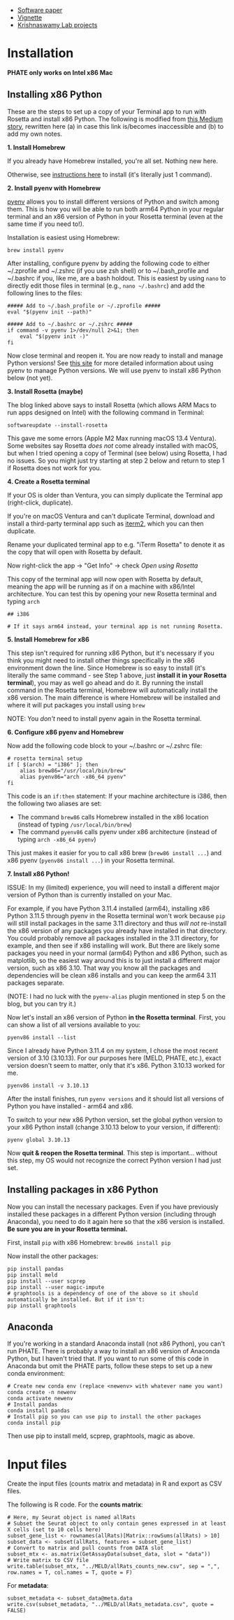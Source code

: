- [Software paper](https://www.nature.com/articles/s41587-020-00803-5)
- [Vignette](https://nbviewer.org/github/KrishnaswamyLab/MELD/blob/main/notebooks/Wagner2018_Chordin_Cas9_Mutagenesis.ipynb)
- [Krishnaswamy Lab projects](https://krishnaswamylab.org/projects)

# Installation

**PHATE only works on Intel x86 Mac**

## Installing x86 Python
These are the steps to set up a copy of your Terminal app to run with Rosetta and install x86 Python. The following is modified from [this Medium story](https://towardsdatascience.com/how-to-use-manage-multiple-python-versions-on-an-apple-silicon-m1-mac-d69ee6ed0250), rewritten here (a) in case this link is/becomes inaccessible and (b) to add my own notes.

**1. Install Homebrew**

If you already have Homebrew installed, you're all set. Nothing new here.

Otherwise, see [instructions here](https://brew.sh/) to install (it's literally just 1 command).

**2. Install pyenv with Homebrew**

[pyenv](https://github.com/pyenv/pyenv) allows you to install different versions of Python and switch among them. This is how you will be able to run both arm64 Python in your regular terminal and an x86 version of Python in your Rosetta terminal (even at the same time if you need to!).

Installation is easiest using Homebrew:

```
brew install pyenv
```

After installing, configure pyenv by adding the following code to either ~/.zprofile and ~/.zshrc (if you use zsh shell) or to ~/.bash_profile and ~/.bashrc if you, like me, are a bash holdout. This is easiest by using `nano` to directly edit those files in terminal (e.g., `nano ~/.bashrc`) and add the following lines to the files:

```
##### Add to ~/.bash_profile or ~/.zprofile #####
eval "$(pyenv init --path)"

##### Add to ~/.bashrc or ~/.zshrc #####
if command -v pyenv 1>/dev/null 2>&1; then
    eval "$(pyenv init -)"
fi
```

Now close terminal and reopen it. You are now ready to install and manage Python versions! See [this site](https://realpython.com/intro-to-pyenv/) for more detailed information about using pyenv to manage Python versions. We will use pyenv to install x86 Python below (not yet).

**3. Install Rosetta (maybe)**

The blog linked above says to install Rosetta (which allows ARM Macs to run apps designed on Intel) with the following command in Terminal:

```
softwareupdate --install-rosetta
```

This gave me some errors (Apple M2 Max running macOS 13.4 Ventura). Some websites say Rosetta *does not* come already installed with macOS, but when I tried opening a copy of Terminal (see below) using Rosetta, I had no issues. So you might just try starting at step 2 below and return to step 1 if Rosetta does not work for you.

**4. Create a Rosetta terminal**

If your OS is older than Ventura, you can simply duplicate the Terminal app (right-click, duplicate).

If you're on macOS Ventura and can't duplicate Terminal, download and install a third-party terminal app such as [iterm2](https://iterm2.com/), which you can then duplicate.

Rename your duplicated terminal app to e.g. "iTerm Rosetta" to denote it as the copy that will open with Rosetta by default.

Now right-click the app -> "Get Info" -> check *Open using Rosetta*

This copy of the terminal app will now open with Rosetta by default, meaning the app will be running as if on a machine with x86/Intel architecture. You can test this by opening your new Rosetta terminal and typing `arch`

```
## i386

# If it says arm64 instead, your terminal app is not running Rosetta.
```

**5. Install Homebrew for x86**

This step isn't required for running x86 Python, but it's necessary if you think you might need to install other things specifically in the x86 environment down the line. Since Homebrew is so easy to install (it's literally the same command - see Step 1 above, just **install it in your Rosetta terminal**), you may as well go ahead and do it. By running the install command in the Rosetta terminal, Homebrew will automatically install the x86 version. The main difference is where Homebrew will be installed and where it will put packages you install using `brew`

NOTE: You *don't* need to install pyenv again in the Rosetta terminal.

**6. Configure x86 pyenv and Homebrew**

Now add the following code block to your ~/.bashrc or ~/.zshrc file:

```
# rosetta terminal setup
if [ $(arch) = "i386" ]; then
    alias brew86="/usr/local/bin/brew"
    alias pyenv86="arch -x86_64 pyenv"
fi
```

This code is an `if:then` statement: If your machine architecture is i386, then the following two aliases are set:
- The command `brew86` calls Homebrew installed in the x86 location (instead of typing `/usr/local/bin/brew`)
- The command `pyenv86` calls pyenv under x86 architecture (instead of typing `arch -x86_64 pyenv`)

This just makes it easier for you to call x86 brew (`brew86 install ...`) and x86 pyenv (`pyenv86 install ...`) in your Rosetta terminal.

**7. Install x86 Python!**

ISSUE: In my (limited) experience, you will need to install a different major version of Python than is currently installed on your Mac.

For example, if you have Python 3.11.4 installed (arm64), installing x86 Python 3.11.5 through pyenv in the Rosetta terminal won't work because `pip` will still install packages in the same 3.11 directory and thus *will not* re-install the x86 version of any packages you already have installed in that directory. You could probably remove all packages installed in the 3.11 directory, for example, and then see if x86 installing will work. But there are likely some packages you need in your normal (arm64) Python and x86 Python, such as matplotlib, so the easiest way around this is to just install a different major version, such as x86 3.10. That way you know all the packages and dependencies will be clean x86 installs and you can keep the arm64 3.11 packages separate.

(NOTE: I had no luck with the `pyenv-alias` plugin mentioned in step 5 on the blog, but you can try it.)

Now let's install an x86 version of Python **in the Rosetta terminal**. First, you can show a list of all versions available to you:

```
pyenv86 install --list
```

Since I already have Python 3.11.4 on my system, I chose the most recent version of 3.10 (3.10.13). For our purposes here (MELD, PHATE, etc.), exact version doesn't seem to matter, only that it's x86. Python 3.10.13 worked for me.

```
pyenv86 install -v 3.10.13
```

After the install finishes, run `pyenv versions` and it should list all versions of Python you have installed - arm64 and x86.

To switch to your new x86 Python version, set the global python version to your x86 Python install (change 3.10.13 below to your version, if different):

```
pyenv global 3.10.13
```

Now **quit & reopen the Rosetta terminal**. This step is important... without this step, my OS would not recognize the correct Python version I had just set.

## Installing packages in x86 Python

Now you can install the necessary packages. Even if you have previously installed these packages in a different Python version (including through Anaconda), you need to do it again here so that the x86 version is installed. **Be sure you are in your Rosetta terminal.**

First, install `pip` with x86 Homebrew: `brew86 install pip`

Now install the other packages:

```
pip install pandas
pip install meld
pip install --user scprep
pip install --user magic-impute
# graphtools is a dependency of one of the above so it should automatically be installed. But if it isn't:
pip install graphtools
```

## Anaconda
If you're working in a standard Anaconda install (not x86 Python), you can't run PHATE. There is probably a way to install an x86 version of Anaconda Python, but I haven't tried that. If you want to run some of this code in Anaconda but omit the PHATE parts, follow these steps to set up a new conda environment:

```
# Create new conda env (replace <newenv> with whatever name you want)
conda create -n newenv
conda activate newenv
# Install pandas
conda install pandas
# Install pip so you can use pip to install the other packages
conda install pip
```

Then use pip to install meld, scprep, graphtools, magic as above.

# Input files

Create the input files (counts matrix and metadata) in R and export as CSV files.

The following is R code. For the **counts matrix**:

```
# Here, my Seurat object is named allRats
# Subset the Seurat object to only contain genes expressed in at least X cells (set to 10 cells here)
subset_gene_list <- rownames(allRats)[Matrix::rowSums(allRats) > 10]
subset_data <- subset(allRats, features = subset_gene_list)
# Convert to matrix and pull counts from DATA slot
subset_mtx <- as.matrix(GetAssayData(subset_data, slot = "data"))
# Write matrix to CSV file
write.table(subset_mtx, "../MELD/allRats_counts_new.csv", sep = ",", row.names = T, col.names = T, quote = F)
```

For **metadata**:

```
subset_metadata <- subset_data@meta.data
write.csv(subset_metadata, "../MELD/allRats_metadata.csv", quote = FALSE)
```
